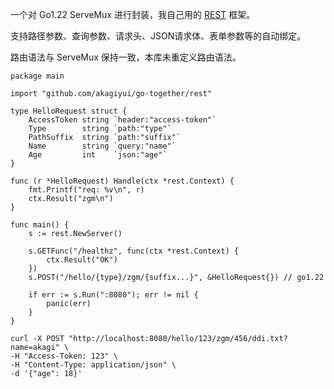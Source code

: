 一个对 Go1.22 ServeMux 进行封装，我自己用的 [REST](https://en.wikipedia.org/wiki/REST) 框架。

支持路径参数、查询参数、请求头、JSON请求体、表单参数等的自动绑定。

路由语法与 ServeMux 保持一致，本库未重定义路由语法。

```golang
package main

import "github.com/akagiyui/go-together/rest"

type HelloRequest struct {
	AccessToken string `header:"access-token"`
	Type        string `path:"type"`
	PathSuffix  string `path:"suffix"`
	Name        string `query:"name"`
	Age         int    `json:"age"`
}

func (r *HelloRequest) Handle(ctx *rest.Context) {
	fmt.Printf("req: %v\n", r)
	ctx.Result("zgm\n")
}

func main() {
	s := rest.NewServer()

	s.GETFunc("/healthz", func(ctx *rest.Context) {
		ctx.Result("OK")
	})
    s.POST("/hello/{type}/zgm/{suffix...}", &HelloRequest{}) // go1.22

	if err := s.Run(":8080"); err != nil {
		panic(err)
	}
}
```

```shell
curl -X POST "http://localhost:8080/hello/123/zgm/456/ddi.txt?name=akagi" \
-H "Access-Token: 123" \
-H "Content-Type: application/json" \
-d '{"age": 18}'
```
